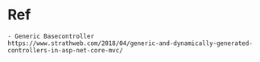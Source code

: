 # Ref
    - Generic Basecontroller
    https://www.strathweb.com/2018/04/generic-and-dynamically-generated-controllers-in-asp-net-core-mvc/
